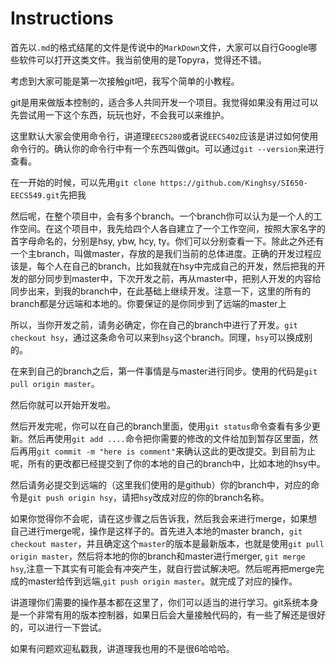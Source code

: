 # Instructions

首先以`.md`的格式结尾的文件是传说中的`MarkDown`文件，大家可以自行Google哪些软件可以打开这类文件。我当前使用的是Topyra，觉得还不错。


考虑到大家可能是第一次接触git吧，我写个简单的小教程。

git是用来做版本控制的，适合多人共同开发一个项目。我觉得如果没有用过可以先尝试用一下这个东西，玩玩也好，不会我可以来维护。

这里默认大家会使用命令行，讲道理`EECS280`或者说`EECS402`应该是讲过如何使用命令行的。确认你的命令行中有一个东西叫做git。可以通过`git --version`来进行查看。

在一开始的时候，可以先用`git clone https://github.com/Kinghsy/SI650-EECS549.git`先把我

然后呢，在整个项目中，会有多个branch。一个branch你可以认为是一个人的工作空间。在这个项目中，我先给四个人各自建立了一个工作空间，按照大家名字的首字母命名的，分别是hsy, ybw, hcy, ty。你们可以分别查看一下。除此之外还有一个主branch，叫做master，存放的是我们当前的总体进度。正确的开发过程应该是，每个人在自己的branch，比如我就在hsy中完成自己的开发，然后把我的开发的部分同步到master中，下次开发之前，再从master中，把别人开发的内容给同步出来，到我的branch中，在此基础上继续开发。注意一下，这里的所有的branch都是分远端和本地的。你要保证的是你同步到了远端的master上

所以，当你开发之前，请务必确定，你在自己的branch中进行了开发。`git checkout hsy`，通过这条命令可以来到`hsy`这个branch。同理，`hsy`可以换成别的。

在来到自己的branch之后，第一件事情是与master进行同步。使用的代码是`git pull origin master`。

然后你就可以开始开发啦。

然后开发完呢，你可以在自己的branch里面，使用`git status`命令查看有多少更新。然后再使用`git add ....`命令把你需要的修改的文件给加到暂存区里面，然后再用`git commit -m "here is comment"`来确认这此的更改提交。到目前为止呢，所有的更改都已经提交到了你的本地的自己的branch中，比如本地的hsy中。

然后请务必提交到远端的（这里我们使用的是github）你的branch中，对应的命令是`git push origin hsy`，请把`hsy`改成对应的你的branch名称。

如果你觉得你不会呢，请在这步骤之后告诉我，然后我会来进行merge，如果想自己进行merge呢，操作是这样子的。首先进入本地的master branch，`git checkout master`，并且确定这个`master`的版本是最新版本，也就是使用`git pull origin master`，然后将本地的你的branch和master进行merger, `git merge hsy`,注意一下其实有可能会有冲突产生，就自行尝试解决吧。然后呢再把merge完成的master给传到远端,`git push origin master`。就完成了对应的操作。

讲道理你们需要的操作基本都在这里了，你们可以适当的进行学习。git系统本身是一个非常有用的版本控制器，如果日后会大量接触代码的，有一些了解还是很好的，可以进行一下尝试。

如果有问题欢迎私戳我，讲道理我也用的不是很6哈哈哈。